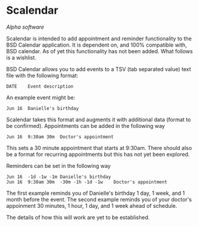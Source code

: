 Scalendar
=========

*Alpha software*

Scalendar is intended to add appointment and reminder functionality to the BSD
Calendar application. It is dependent on, and 100% compatible with, BSD
calendar.  As of yet this functionality has not been added.  What follows is a
wishlist.

BSD Calendar allows you to add events to a TSV (tab separated value) text file
with the following format:

```
DATE	Event description
```

An example event might be:

```
Jun 16	Danielle's birthday
```

Scalendar takes this format and augments it with additional data (format to be
confirmed).  Appointments can be added in the following way

```
Jun 16	9:30am 30m	Doctor's appointment
```

This sets a 30 minute appointment that starts at 9:30am. There should also be a
format for recurring appointments but this has not yet been explored.

Reminders can be set in the following way

```
Jun 16	-1d -1w -1m	Danielle's birthday
Jun 16	9:30am 30m	-30m -1h -1d -1w	Doctor's appointment
```

The first example reminds you of Danielle's birthday 1 day, 1 week, and 1 month
before the event.  The second example reminds you of your doctor's appoinment
30 minutes, 1 hour, 1 day, and 1 week ahead of schedule.

The details of how this will work are yet to be established.
